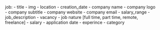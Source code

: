job: 
    - title 
    - img
    - location 
    - creation_date
    - company name 
    - company logo 
    - company subtitle
    - company website
    - company email
    - salary_range
    - job_description
    - vacancy
    - job nature [full time, part time, remote, freelance] 
    -  salary 
    - application date
    - experince 
    - category 